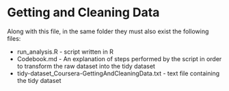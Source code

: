 # Getting and Cleaning Data

Along with this file, in the same folder they must also exist the following
files:

*	run_analysis.R - script written in R
*	Codebook.md - An explanation of steps performed by the script in order
to transform the raw dataset into the tidy dataset
* 	tidy-dataset_Coursera-GettingAndCleaningData.txt - text file containing the tidy
dataset

